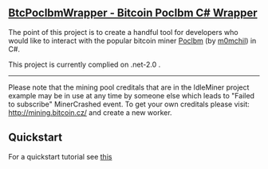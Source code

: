[BtcPoclbmWrapper - Bitcoin Poclbm C# Wrapper](https://github.com/Nucs/BtcPoclbmWrapper)
----------------------

The point of this project is to create a handful tool for developers who would like to interact with the popular bitcoin miner [Poclbm](https://github.com/m0mchil/poclbm) (by [m0mchil](https://github.com/m0mchil)) in C#.

This project is currently complied on .net-2.0 .

---------------------
Please note that the mining pool creditals that are in the IdleMiner project example may be in use at any time by someone else which leads to "Failed to subscribe" MinerCrashed event.
To get your own creditals please visit: http://mining.bitcoin.cz/ and create a new worker.

Quickstart
--------------------
For a quickstart tutorial see [this](https://github.com/Nucs/BtcPoclbmWrapper/blob/master/BtcPoclbm%20Wrapper/Sample.cs)
